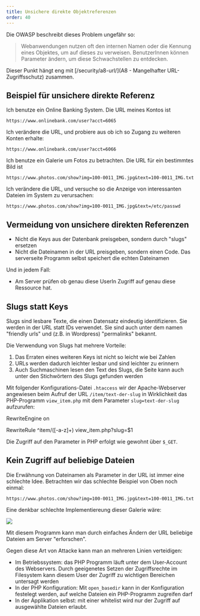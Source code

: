 ```yaml
---
title: Unsichere direkte Objektreferenzen
order: 40
---
```


Die OWASP beschreibt dieses Problem ungefähr so:

> Webanwendungen nutzen oft den internen Namen oder die Kennung eines Objektes, um auf dieses zu verweisen. BenutzerInnen können Parameter ändern, um diese Schwachstellen zu entdecken.

Dieser Punkt hängt eng mit [/security/a8-url/](A8 - Mangelhafter URL-Zugriffsschutz) zusammen.

## Beispiel für unsichere direkte Referenz

Ich benutze ein Online Banking System. Die URL meines Kontos ist

`https://www.onlinebank.com/user?acct=6065`

Ich verändere die URL, und probiere aus ob ich so Zugang zu weiteren Konten erhalte:

`https://www.onlinebank.com/user?acct=6066`


Ich benutze ein Galerie um Fotos zu betrachten. Die URL für ein bestimmtes Bild ist

`https://www.photos.com/show?img=100-0011_IMG.jpg&text=100-0011_IMG.txt`

Ich verändere die URL, und versuche so die Anzeige von interessanten Dateien im System zu verursachen:

`https://www.photos.com/show?img=100-0011_IMG.jpg&text=/etc/passwd`

## Vermeidung von unsichere direkten Referenzen

* Nicht die Keys aus der Datenbank preisgeben, sondern durch "slugs" ersetzen
* Nicht die Dateinamen in der URL preisgeben, sondern einen Code. Das serverseite Programm selbst speichert die echten Dateinamen

Und in jedem Fall:

* Am Server prüfen ob genau diese UserIn Zugriff auf genau diese Ressource hat.

## Slugs statt Keys

Slugs sind lesbare Texte, die einen Datensatz eindeutig identifizieren. Sie werden in der URL
statt IDs verwendet. Sie sind auch unter dem namen "friendly urls" und (z.B. in Wordpress) "permalinks" bekannt.

Die Verwendung von Slugs hat mehrere Vorteile:

1. Das Erraten eines weiteren Keys ist nicht so leicht wie bei Zahlen
2. URLs werden dadurch leichter lesbar und sind leichter zu erinnern
3. Auch Suchmaschinen lesen den Text des Slugs, die Seite kann auch unter den Stichwörtern des Slugs gefunden werden

Mit folgender Konfigurations-Datei `.htaccess` wir der Apache-Webserver angewiesen
beim Aufruf der URL `/item/text-der-slug` in Wirklichkeit das PHP-Programm `view_item.php` mit dem Parameter 
`slug=text-der-slug` aufzurufen:

<plain caption=".htaccess">
RewriteEngine on

RewriteRule ^item/([-a-z]+) view_item.php?slug=$1
</plain>

Die Zugriff auf den Parameter in PHP erfolgt wie gewohnt über `$_GET`.

## Kein Zugriff auf beliebige Dateien

Die Erwähnung von Dateinamen als Parameter in der URL ist immer eine schlechte Idee.
Betrachten wir das schlechte Beispiel von Oben noch einmal:

`https://www.photos.com/show?img=100-0011_IMG.jpg&text=100-0011_IMG.txt`

Eine denkbar schlechte Implementiereung dieser Galerie wäre:

<htmlcode caption="Beliebiger Zugriff auf Dateien - NICHT SO PROGRAMMIEREN!">
  <img src="<?= $_GET['img'] ?>">
  <?php
  include $_GET['text'];  // nicht so programmieren!!!
  ?>
</htmlcode>

Mit diesem Programm kann man durch einfaches Ändern der URL beliebige
Dateien am Server "erforschen". 

Gegen diese Art von Attacke kann man an mehreren Linien verteidigen:

* Im Betriebssystem: das PHP Programm läuft unter dem User-Account des Webservers. Durch geeigenetes Setzen der Zugriffsrechte im Filesystem kann diesem User der Zugriff zu wichtigen Bereichen untersagt werden
* In der PHP Konfiguration: Mit `open_basedir` kann in der Konfiguration festelegt werden, auf welche Dateien ein PHP-Programm zugreifen darf
* In der Applikation selbst: mit einer whitelist wird nur der Zugriff auf ausgewählte Dateien erlaubt.


